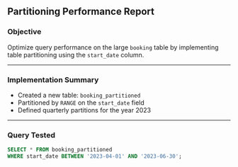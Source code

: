 ##  Partitioning Performance Report

### Objective
Optimize query performance on the large `booking` table by implementing table partitioning using the `start_date` column.

---

###  Implementation Summary

- Created a new table: `booking_partitioned`
- Partitioned by `RANGE` on the `start_date` field
- Defined quarterly partitions for the year 2023

---

###  Query Tested

```sql
SELECT * FROM booking_partitioned
WHERE start_date BETWEEN '2023-04-01' AND '2023-06-30';
